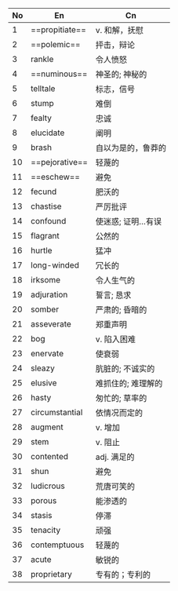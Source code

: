 | No  | En             | Cn         |
| --- | -------------- | ---------- |
| 1   | ==propitiate== | v. 和解，抚慰   |
| 2   | ==polemic==    | 抨击，辩论      |
| 3   | rankle         | 令人愤怒       |
| 4   | ==numinous==   | 神圣的; 神秘的   |
| 5   | telltale       | 标志，信号      |
| 6   | stump          | 难倒         |
| 7   | fealty         | 忠诚         |
| 8   | elucidate      | 阐明         |
| 9   | brash          | 自以为是的，鲁莽的  |
| 10  | ==pejorative== | 轻蔑的        |
| 11  | ==eschew==     | 避免         |
| 12  | fecund         | 肥沃的        |
| 13  | chastise       | 严厉批评       |
| 14  | confound       | 使迷惑; 证明…有误 |
| 15  | flagrant       | 公然的        |
| 16  | hurtle         | 猛冲         |
| 17  | long-winded    | 冗长的        |
| 18  | irksome        | 令人生气的      |
| 19  | adjuration     | 誓言; 恳求     |
| 20  | somber         | 严肃的; 昏暗的   |
| 21  | asseverate     | 郑重声明       |
| 22  | bog            | v. 陷入困难    |
| 23  | enervate       | 使衰弱        |
| 24  | sleazy         | 肮脏的; 不诚实的  |
| 25  | elusive        | 难抓住的; 难理解的 |
| 26  | hasty          | 匆忙的; 草率的   |
| 27  | circumstantial | 依情况而定的     |
| 28  | augment        | v. 增加      |
| 29  | stem           | v. 阻止      |
| 30  | contented      | adj. 满足的   |
| 31  | shun           | 避免         |
| 32  | ludicrous      | 荒唐可笑的      |
| 33  | porous         | 能渗透的       |
| 34  | stasis         | 停滞         |
| 35  | tenacity       | 顽强         |
| 36  | contemptuous   | 轻蔑的        |
| 37  | acute          | 敏锐的        |
| 38  | proprietary    | 专有的；专利的    |
